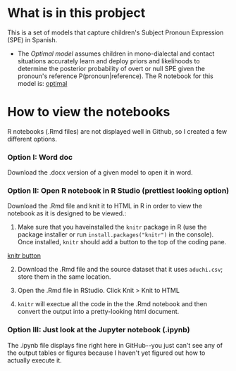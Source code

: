 # What is in this probject

This is a set of models that capture children's Subject Pronoun Expression (SPE) in Spanish. 

- The *Optimal model* assumes children in mono-dialectal and contact situations accurately learn and deploy priors and likelihoods to determine the posterior probability of overt or null SPE given the pronoun's reference P(pronoun|reference). The R notebook for this model is: [optimal]("optimal-draft2.Rmd")


# How to view the notebooks

R notebooks (.Rmd files) are not displayed well in Github, so I created a few different options. 

### Option I: Word doc
Download the .docx version of a given model to open it in word.


### Option II: Open R notebook in R Studio (prettiest looking option)


Download the .Rmd file and knit it to HTML in R in order to view the notebook as it is designed to be viewed.:

1. Make sure that you haveinstalled the `knitr` package in R (use the package installer or run `install.packages("knitr")` in the console). Once installed, `knitr` should add a button to the top of the coding pane.

[knitr button]("knitr_button.png")


2. Download the .Rmd file and the source dataset that it uses `aduchi.csv`; store them in the same location.

3. Open the .Rmd file in RStudio. Click Knit > Knit to HTML 

4. `knitr` will exectue all the code in the the .Rmd notebook and then convert the output into a pretty-looking html document.

### Option III: Just look at the Jupyter notebook (.ipynb)

The .ipynb file displays fine right here in GitHub--you just can't see any of the output tables or figures because I haven't yet figured out how to actually execute it. 

